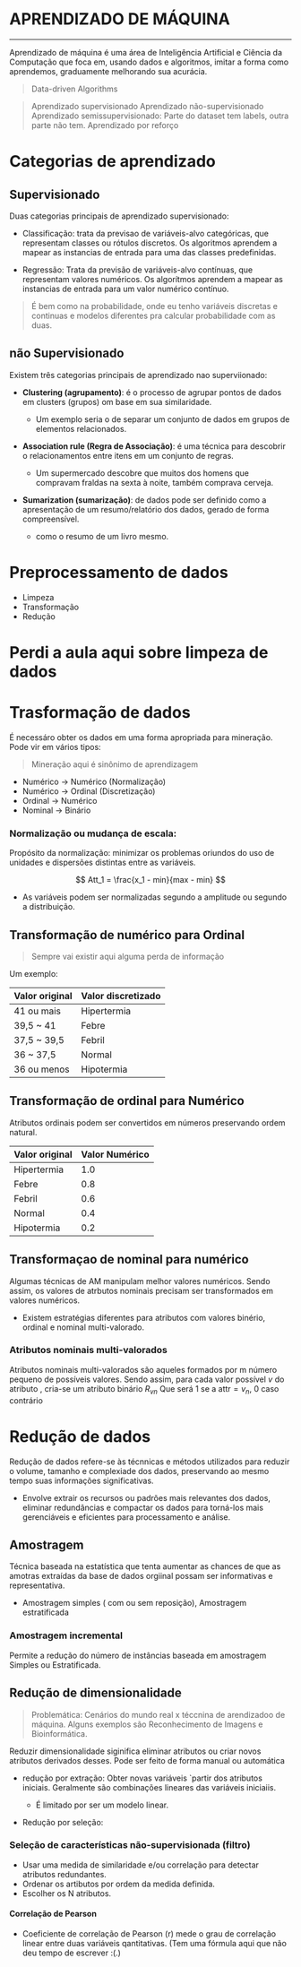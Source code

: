 # APRENDIZADO DE MÁQUINA
---

Aprendizado de máquina é uma área de Inteligência Artificial e Ciência da Computação que foca em, usando dados e algoritmos, imitar a forma como aprendemos, graduamente melhorando sua acurácia.

> Data-driven Algorithms

> Aprendizado supervisionado 
> Aprendizado não-supervisionado
> Aprendizado semissupervisionado: Parte do dataset tem labels, outra parte não tem.
> Aprendizado por reforço

# Categorias de aprendizado

## Supervisionado

Duas categorias principais de aprendizado supervisionado:

- Classificação: trata da previsao de variáveis-alvo categóricas, que representam classes ou rótulos discretos. Os algoritmos aprendem a mapear as instancias de entrada para uma das classes predefinidas.

- Regressão: Trata da previsão de variáveis-alvo contínuas, que representam valores numéricos. Os algorítmos aprendem a mapear as instancias de entrada para um valor numérico contínuo.

> É bem como na probabilidade, onde eu tenho variáveis discretas e continuas e modelos diferentes pra calcular probabilidade com as duas.

## não Supervisionado

Existem três categorias principais de aprendizado nao superviionado:

- **Clustering (agrupamento)**: é o processo de agrupar pontos de dados em clusters (grupos) om base em sua similaridade.
    - Um exemplo seria o de separar um conjunto de dados em grupos de elementos relacionados.

- **Association rule (Regra de Associação)**: é uma técnica para descobrir o relacionamentos entre itens em um conjunto de regras.
    - Um supermercado descobre que muitos dos homens que compravam fraldas na sexta à noite, também comprava cerveja.

- **Sumarization (sumarização)**: de dados pode ser definido como a apresentação de um resumo/relatório dos dados, gerado de forma compreensível.
    - como o resumo de um livro mesmo.

# Preprocessamento de dados

- Limpeza
- Transformação
- Redução

# Perdi a aula aqui sobre limpeza de dados

# Trasformação de dados

É necessáro obter os dados em uma forma apropriada para mineração. Pode vir em vários tipos:

> Mineração aqui é sinônimo de aprendizagem

- Numérico -> Numérico (Normalização)
- Numérico -> Ordinal (Discretização)
- Ordinal -> Numérico
- Nominal -> Binário

### Normalização ou mudança de escala:

Propósito da normalização: minimizar os problemas oriundos do uso de unidades e dispersões distintas entre as variáveis.

$$
Att_1 = \frac{x_1 -  min}{max - min}
$$

- As variáveis podem ser normalizadas segundo a amplitude ou segundo a distribuição.

## Transformação de numérico para Ordinal

> Sempre vai existir aqui alguma perda de informação

Um exemplo:

| Valor original | Valor discretizado |
| -------------- | ------------------ |
| 41 ou mais     | Hipertermia        |
| 39,5 ~ 41      | Febre              |
| 37,5 ~ 39,5    | Febril             |
| 36 ~ 37,5      | Normal             |
| 36 ou menos    | Hipotermia         |

## Transformação de ordinal para Numérico

Atributos ordinais podem ser convertidos em números preservando  ordem natural.

| Valor original | Valor  Numérico    |
| -------------- | ------------------ |
| Hipertermia    | 1.0                |
| Febre          | 0.8                |
| Febril         | 0.6                |
| Normal         | 0.4                |
| Hipotermia     | 0.2                |

## Transformaçao de nominal para numérico

Algumas técnicas de AM manipulam melhor valores numéricos. Sendo assim, os valores de atrbutos nominais precisam ser transformados em valores numéricos. 

- Existem estratégias diferentes para atributos com valores binério, ordinal e nominal multi-valorado.

### Atributos nominais multi-valorados

Atributos nominais multi-valorados são aqueles formados por m número pequeno de possíveis valores. Sendo assim, para cada valor possível _v_ do atributo , cria-se um atributo binário $R_{vn}$ Que será 1 se a $\text{attr} = v_n$, 0 caso contrário

# Redução de dados

Redução de dados refere-se às técnnicas e métodos utilizados para reduzir o volume, tamanho e complexiade dos dados, preservando ao mesmo tempo suas informações significativas.

- Envolve extrair os recursos ou padrões mais relevantes dos dados, eliminar redundâncias e compactar os dados para torná-los mais gerenciáveis e eficientes para processamento e análise.

## Amostragem

Técnica baseada na estatística que tenta aumentar as chances de que as amotras extraídas da base de dados orgiinal possam ser informativas e representativa.

- Amostragem simples ( com ou sem reposição), Amostragem estratificada

### Amostragem incremental

Permite a redução do número de instâncias baseada em amostragem Simples ou Estratificada.

## Redução de dimensionalidade

> Problemática: Cenários do mundo real x téccnina de arendizadoo de máquina. Alguns exemplos são Reconhecimento de Imagens e Bioinformática.

Reduzir dimensionalidade siginifica eliminar atributos ou criar novos atributos derivados desses. Pode ser feito de forma manual ou automática

- redução por extração: Obter novas variáveis `partir dos atributos iniciais. Geralmente são combinações lineares das variáveis iniciaiis.
    - É limitado por ser um modelo  linear.

- Redução por seleção:

### Seleção de características não-supervisionada (filtro) 

- Usar uma medida de similaridade e/ou correlação para detectar atributos redundantes.
- Ordenar os artibutos por ordem da medida definida.
- Escolher os N atributos.

#### Correlação de Pearson

- Coeficiente de correlação de Pearson (r) mede o grau de correlação linear entre duas variáveis qantitativas. (Tem uma fórmula aqui que não deu tempo de escrever :(.)
